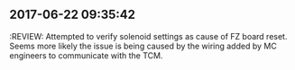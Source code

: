 

## 2017-06-22 09:35:42
:REVIEW:
Attempted to verify solenoid settings as cause of FZ board reset.
Seems more likely the issue is being caused by the wiring added by MC engineers
to communicate with the TCM.
